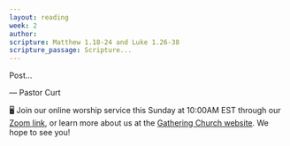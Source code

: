 ```yaml
---
layout: reading
week: 2
author:
scripture: Matthew 1.18-24 and Luke 1.26-38
scripture_passage: Scripture...
---
```


Post...

<p class="author">— Pastor Curt</p>

<div class="invitation">
	<p>🖥 Join our online worship service this Sunday at 10:00AM EST through our <a href="{{ site.zoom_link }}">Zoom link</a>, or learn more about us at the <a href="{{ site.gathering_url }}">Gathering Church website</a>. We hope to see you!</p>
</div>

